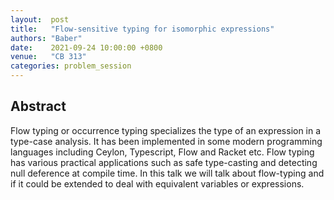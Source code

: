 ```yaml
---
layout:  post
title:   "Flow-sensitive typing for isomorphic expressions"
authors: "Baber"
date:    2021-09-24 10:00:00 +0800
venue:   "CB 313"
categories: problem_session
---
```


## Abstract

Flow typing or occurrence typing specializes the type of an expression
in a type-case analysis. It has been implemented in some modern programming
languages including Ceylon, Typescript, Flow and Racket etc.
Flow typing has various practical applications such as safe type-casting
and detecting null deference at compile time.
In this talk we will talk about flow-typing and if it could be extended
to deal with equivalent variables or expressions.
